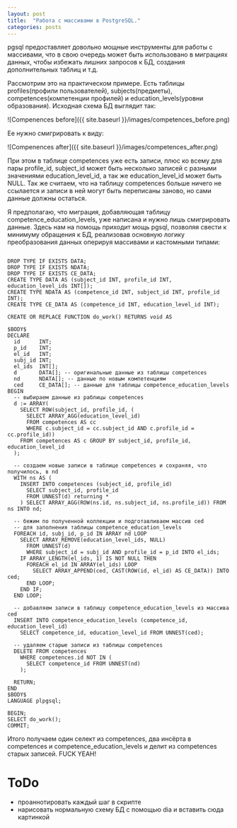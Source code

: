 ```yaml
---
layout: post
title:  "Работа с массивами в PostgreSQL."
categories: posts
---
```


pgsql предоставляет довольно мощные инструменты для работы с массивами, что в свою очередь может быть использовано в миграциях данных, чтобы избежать лишних запросов к БД, создания дополнительных таблиц и т.д.

Рассмотрим это на практическом примере. Есть таблицы profiles(профили пользователей), subjects(предметы), competences(компетенции профилей) и education_levels(уровни образования). Исходная схема БД выглядит так:

![Compenences before]({{ site.baseurl }}/images/competences_before.png)

Ее нужно смигрировать к виду:

![Compenences after]({{ site.baseurl }}/images/competences_after.png)


При этом в таблице competences уже есть записи, плюс ко всему для пары profile_id, subject_id может быть несколько записей с разными значениями education_level_id, а так же education_level_id может быть NULL. Так же считаем, что на таблицу competences больше ничего не ссылается и записи в ней могут быть переписаны заново, но сами данные должны остаться.

Я предполагаю, что миграция, добавляющая таблицу competence_education_levels, уже написана и нужно лишь смигрировать данные. Здесь нам на помощь приходит мощь pgsql, позволяя свести к минимуму обращения к БД, реализовав основную логику преобразования данных оперируя массивами и кастомными типами:

<pre class="language-sql line-numbers toggable twisted" placeholder="migration"><code>
DROP TYPE IF EXISTS DATA;
DROP TYPE IF EXISTS NDATA;
DROP TYPE IF EXISTS CE_DATA;
CREATE TYPE DATA AS (subject_id INT, profile_id INT, education_level_ids INT[]);
CREATE TYPE NDATA AS (competence_id INT, subject_id INT, profile_id INT);
CREATE TYPE CE_DATA AS (competence_id INT, education_level_id INT);

CREATE OR REPLACE FUNCTION do_work() RETURNS void AS

$BODY$
DECLARE
  id      INT;
  p_id    INT;
  el_id   INT;
  subj_id INT;
  el_ids  INT[];
  d       DATA[]; -- оригинальные данные из таблицы competences
  nd      NDATA[]; -- данные по новым компетенциям
  ced     CE_DATA[]; -- данные для таблицы competence_education_levels
BEGIN
  -- выбираем данные из раблицы competences
  d := ARRAY(
    SELECT ROW(subject_id, profile_id, (
      SELECT ARRAY_AGG(education_level_id)
      FROM competences AS cc
      WHERE c.subject_id = cc.subject_id AND c.profile_id = cc.profile_id))
    FROM competences AS c GROUP BY subject_id, profile_id, education_level_id
  );

  -- создаем новые записи в таблице competences и сохраняя, что получилось, в nd
  WITH ns AS (
    INSERT INTO competences (subject_id, profile_id)
      SELECT subject_id, profile_id
      FROM UNNEST(d) returning *
    ) SELECT ARRAY_AGG(ROW(ns.id, ns.subject_id, ns.profile_id)) FROM ns INTO nd;

  -- бежим по полученной коллекции и подготавливаем массив ced
  -- для заполнения таблицы competence_education_levels
  FOREACH id, subj_id, p_id IN ARRAY nd LOOP
    SELECT ARRAY_REMOVE(education_level_ids, NULL)
      FROM UNNEST(d)
      WHERE subject_id = subj_id AND profile_id = p_id INTO el_ids;
    IF ARRAY_LENGTH(el_ids, 1) IS NOT NULL THEN
      FOREACH el_id IN ARRAY(el_ids) LOOP
        SELECT ARRAY_APPEND(ced, CAST(ROW(id, el_id) AS CE_DATA)) INTO ced;
      END LOOP;
    END IF;
  END LOOP;

  -- добавляем записи в таблицу competence_education_levels из массива ced
  INSERT INTO competence_education_levels (competence_id, education_level_id)
    SELECT competence_id, education_level_id FROM UNNEST(ced);

  -- удаляем старые записи из таблицы competences
  DELETE FROM competences
    WHERE competences.id NOT IN (
      SELECT competence_id FROM UNNEST(nd)
    );

  RETURN;
END
$BODY$
LANGUAGE plpgsql;

BEGIN;
SELECT do_work();
COMMIT;
</code></pre>

Итого получаем один селект из competences, два инсёрта в competences и competence_education_levels и делит из competences старых записей. FUCK YEAH!

# ToDo

* проаннотировать каждый шаг в скрипте
* нарисовать нормальную схему БД с помощью dia и вставить сюда картинкой
